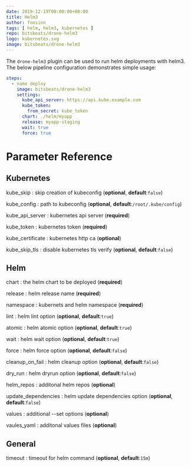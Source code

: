 ```yaml
---
date: 2019-12-19T00:00:00+00:00
title: Helm3
author: foosinn
tags: [ helm, helm3, kubernetes ]
repo: bitsbeats/drone-helm3
logo: kubernetes.svg
image: bitsbeats/drone-helm3
---
```


The `drone-helm3` plugin can be used to run helm deployments with helm3. The below pipeline configuration demonstrates simple usage:

```yaml
steps:
  - name deploy
    image: bitsbeats/drone-helm3
    settings:
      kube_api_server: https://api.kube.example.com
      kube_token:
        from_secret: kube_token
      chart: ./helm/myapp
      release: myapp-staging
      wait: true
      force: true
```


# Parameter Reference

## Kubernetes

kube_skip
: skip creation of kubeconfig (**optional**, **default**:`false`)

kube_config
: path to kubeconfig (**optional**, **default**:`/root/.kube/config`)

kube_api_server
: kubernetes api server (**required**)

kube_token
: kubernetes token (**required**)

kube_certificate
: kubernetes http ca (**optional**)

kube_skip_tls
: disable kubernetes tls verify (**optional**, **default**:`false`)

## Helm

chart
: the helm chart to be deployed (**required**)

release
: helm release name (**required**)

namespace
: kubernets and helm namespace (**required**)

lint
: helm lint option (**optional**, **default**:`true`)

atomic
: helm atomic option (**optional**, **default**:`true`)

wait
: helm wait option (**optional**, **default**:`true`)

force
: helm force option (**optional**, **default**:`false`)

cleanup_on_fail
: helm cleanup option (**optional**, **default**:`false`)

dry_run
: helm dryrun option (**optional**, **default**:`false`)

helm_repos
: additonal helm repos (**optional**)

update_dependencies
: helm update dependencies option (**optional**, **default**:`false`)

values
: additional --set options (**optional**)

vaules_yaml
: additonal values files (**optional**)

## General

timeout
: timeout for helm command (**optional**, **default**:`15m`)
